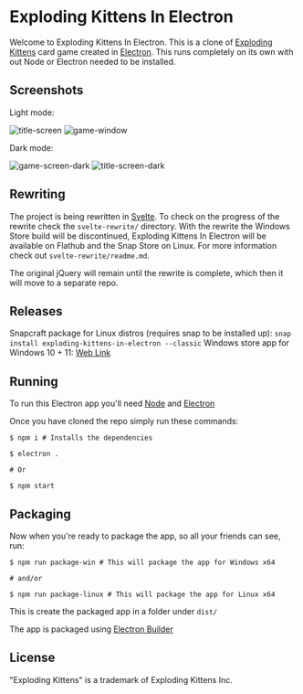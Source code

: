 # Exploding Kittens In Electron 

Welcome to Exploding Kittens In Electron. This is a clone of [Exploding Kittens](https://www.explodingkittens.com) card game created in [Electron](https://www.electronjs.org). This runs completely on its own with out Node or Electron needed to be installed.

## Screenshots

Light mode:

![title-screen](https://user-images.githubusercontent.com/67165926/123548732-4700e400-d723-11eb-9f46-5a3bac9a264f.PNG)
![game-window](https://user-images.githubusercontent.com/67165926/123548772-71eb3800-d723-11eb-80d0-6dfb225cd218.PNG)

Dark mode:

![game-screen-dark](https://user-images.githubusercontent.com/67165926/130336034-a4e38885-d240-4da7-84ad-82b87a060292.png)
![title-screen-dark](https://user-images.githubusercontent.com/67165926/130336036-b512216c-dc46-4392-920e-741cec701595.png)

## Rewriting
The project is being rewritten in [Svelte](https://svelte.dev). To check on the progress of the rewrite check the `svelte-rewrite/` directory. With the rewrite the Windows Store build will be discontinued, Exploding Kittens In Electron will be available on Flathub and the Snap Store on Linux. For more information check out `svelte-rewrite/readme.md`.

The original jQuery will remain until the rewrite is complete, which then it will move to a separate repo.

## Releases 

Snapcraft package for Linux distros (requires snap to be installed up): `snap install exploding-kittens-in-electron --classic`
Windows store app for Windows 10 + 11: [Web Link](https://www.microsoft.com/store/apps/9NMBVTL9L5LX) 

## Running 
To run this Electron app you'll need [Node](https://nodejs.org) and [Electron](https://electronjs.org)

Once you have cloned the repo simply run these commands: 

```
$ npm i # Installs the dependencies 

$ electron .

# Or

$ npm start
```

## Packaging

Now when you're ready to package the app, so all your friends can see, run:

```
$ npm run package-win # This will package the app for Windows x64

# and/or

$ npm run package-linux # This will package the app for Linux x64
```

This is create the packaged app in a folder under `dist/`

The app is packaged using [Electron Builder](https://www.npmjs.com/package/electron-builder)

## License

"Exploding Kittens" is a trademark of Exploding Kittens Inc.